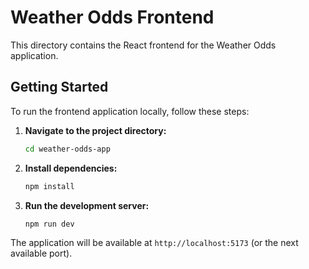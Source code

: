 # Weather Odds Frontend

This directory contains the React frontend for the Weather Odds application.

## Getting Started

To run the frontend application locally, follow these steps:

1.  **Navigate to the project directory:**

    ```bash
    cd weather-odds-app
    ```

2.  **Install dependencies:**

    ```bash
    npm install
    ```

3.  **Run the development server:**

    ```bash
    npm run dev
    ```

The application will be available at `http://localhost:5173` (or the next available port).